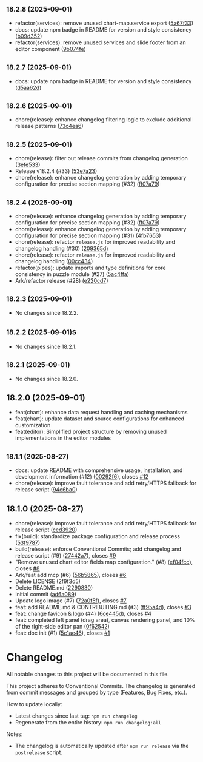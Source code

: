## <small>18.2.8 (2025-09-01)</small>

* refactor(services): remove unused chart-map.service export ([5a67f33](https://github.com/zhongmiao-org/ngx-puzzle/commit/5a67f33))
* docs: update npm badge in README for version and style consistency ([b09d352](https://github.com/zhongmiao-org/ngx-puzzle/commit/b09d352))
* refactor(services): remove unused services and slide footer from an editor component ([9b074fe](https://github.com/zhongmiao-org/ngx-puzzle/commit/9b074fe))


## <small>18.2.7 (2025-09-01)</small>

* docs: update npm badge in README for version and style consistency ([d5aa62d](https://github.com/zhongmiao-org/ngx-puzzle/commit/d5aa62d))


## <small>18.2.6 (2025-09-01)</small>

* chore(release): enhance changelog filtering logic to exclude additional release patterns ([73c4ea6](https://github.com/zhongmiao-org/ngx-puzzle/commit/73c4ea6))


## <small>18.2.5 (2025-09-01)</small>

* chore(release): filter out release commits from changelog generation ([3efe533](https://github.com/zhongmiao-org/ngx-puzzle/commit/3efe533))
* Release v18.2.4 (#33) ([53e7a23](https://github.com/zhongmiao-org/ngx-puzzle/commit/53e7a23))
* chore(release): enhance changelog generation by adding temporary configuration for precise section mapping (#32) ([ff07a79](https://github.com/zhongmiao-org/ngx-puzzle/commit/ff07a79))


## <small>18.2.4 (2025-09-01)</small>

* chore(release): enhance changelog generation by adding temporary configuration for precise section mapping (#32) ([ff07a79](https://github.com/zhongmiao-org/ngx-puzzle/commit/ff07a79))
* chore(release): enhance changelog generation by adding temporary configuration for precise section mapping (#31) ([4fb7653](https://github.com/zhongmiao-org/ngx-puzzle/commit/4fb7653))
* chore(release): refactor `release.js` for improved readability and changelog handling (#30) ([209365d](https://github.com/zhongmiao-org/ngx-puzzle/commit/209365d))
* chore(release): refactor `release.js` for improved readability and changelog handling ([00cc434](https://github.com/zhongmiao-org/ngx-puzzle/commit/00cc434))
* refactor(pipes): update imports and type definitions for core consistency in puzzle module (#27) ([5ac4ffa](https://github.com/zhongmiao-org/ngx-puzzle/commit/5ac4ffa))
* Ark/refactor release (#28) ([e220cd7](https://github.com/zhongmiao-org/ngx-puzzle/commit/e220cd7))


## <small>18.2.3 (2025-09-01)</small>

- No changes since 18.2.2.

## <small>18.2.2 (2025-09-01)</small>s

- No changes since 18.2.1.

## <small>18.2.1 (2025-09-01)</small>

- No changes since 18.2.0.

## 18.2.0 (2025-09-01)

* feat(chart): enhance data request handling and caching mechanisms
* feat(chart): update dataset and source configurations for enhanced customization
* feat(editor): Simplified project structure by removing unused implementations in the editor modules

## <small>18.1.1 (2025-08-27)</small>
* docs: update README with comprehensive usage, installation, and development information (#12) ([00292f6](https://github.com/zhongmiao-org/ngx-puzzle/commit/00292f6)), closes [#12](https://github.com/zhongmiao-org/ngx-puzzle/issues/12)
* chore(release): improve fault tolerance and add retry/HTTPS fallback for release script ([94c6ba0](https://github.com/zhongmiao-org/ngx-puzzle/commit/94c6ba0))




## 18.1.0 (2025-08-27)

* chore(release): improve fault tolerance and add retry/HTTPS fallback for release script ([ced3920](https://github.com/zhongmiao-org/ngx-puzzle/commit/ced3920))
* fix(build): standardize package configuration and release process ([53f9787](https://github.com/zhongmiao-org/ngx-puzzle/commit/53f9787))
* build(release): enforce Conventional Commits; add changelog and release script (#9) ([27442a7](https://github.com/zhongmiao-org/ngx-puzzle/commit/27442a7)), closes [#9](https://github.com/zhongmiao-org/ngx-puzzle/issues/9)
* "Remove unused chart editor fields map configuration." (#8) ([ef04fcc](https://github.com/zhongmiao-org/ngx-puzzle/commit/ef04fcc)), closes [#8](https://github.com/zhongmiao-org/ngx-puzzle/issues/8)
* Ark/feat add mcp (#6) ([56b5865](https://github.com/zhongmiao-org/ngx-puzzle/commit/56b5865)), closes [#6](https://github.com/zhongmiao-org/ngx-puzzle/issues/6)
* Delete LICENSE ([2f9f3d5](https://github.com/zhongmiao-org/ngx-puzzle/commit/2f9f3d5))
* Delete README.md ([2290830](https://github.com/zhongmiao-org/ngx-puzzle/commit/2290830))
* Initial commit ([ad6a089](https://github.com/zhongmiao-org/ngx-puzzle/commit/ad6a089))
* Update logo image (#7) ([72a0f5f](https://github.com/zhongmiao-org/ngx-puzzle/commit/72a0f5f)), closes [#7](https://github.com/zhongmiao-org/ngx-puzzle/issues/7)
* feat: add README.md & CONTRIBUTING.md (#3) ([ff95a4d](https://github.com/zhongmiao-org/ngx-puzzle/commit/ff95a4d)), closes [#3](https://github.com/zhongmiao-org/ngx-puzzle/issues/3)
* feat: change favicon & logo (#4) ([6ce445d](https://github.com/zhongmiao-org/ngx-puzzle/commit/6ce445d)), closes [#4](https://github.com/zhongmiao-org/ngx-puzzle/issues/4)
* feat: completed left panel (drag area), canvas rendering panel, and 10% of the right-side editor pan ([0f62542](https://github.com/zhongmiao-org/ngx-puzzle/commit/0f62542))
* feat: doc init (#1) ([5c1ae46](https://github.com/zhongmiao-org/ngx-puzzle/commit/5c1ae46)), closes [#1](https://github.com/zhongmiao-org/ngx-puzzle/issues/1)



# Changelog

All notable changes to this project will be documented in this file.

This project adheres to Conventional Commits. The changelog is generated from commit messages and grouped by type (Features, Bug Fixes, etc.).

How to update locally:
- Latest changes since last tag: `npm run changelog`
- Regenerate from the entire history: `npm run changelog:all`

Notes:
- The changelog is automatically updated after `npm run release` via the `postrelease` script.
